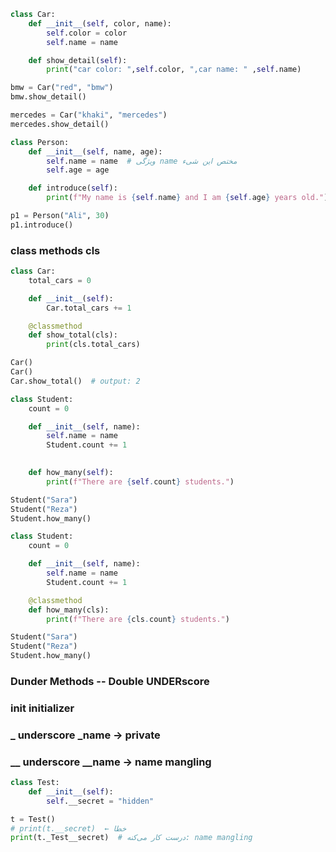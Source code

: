 ```python
class Car:
    def __init__(self, color, name):
        self.color = color
        self.name = name

    def show_detail(self):
        print("car color: ",self.color, ",car name: " ,self.name)

bmw = Car("red", "bmw")
bmw.show_detail() 

mercedes = Car("khaki", "mercedes")
mercedes.show_detail()
```
```python
class Person:
    def __init__(self, name, age):
        self.name = name  # ویژگی name مختص این شیء
        self.age = age

    def introduce(self):
        print(f"My name is {self.name} and I am {self.age} years old.")

p1 = Person("Ali", 30)
p1.introduce()
```
### class methods  cls
```python
class Car:
    total_cars = 0

    def __init__(self):
        Car.total_cars += 1

    @classmethod
    def show_total(cls):
        print(cls.total_cars)

Car()
Car()
Car.show_total()  # output: 2
```

```python
class Student:
    count = 0

    def __init__(self, name):
        self.name = name
        Student.count += 1

    
    def how_many(self):
        print(f"There are {self.count} students.")

Student("Sara")
Student("Reza")
Student.how_many()
```

```python
class Student:
    count = 0

    def __init__(self, name):
        self.name = name
        Student.count += 1

    @classmethod
    def how_many(cls):
        print(f"There are {cls.count} students.")

Student("Sara")
Student("Reza")
Student.how_many()

```
### Dunder Methods -- Double UNDERscore 
### __init__   initializer 

### _ underscore _name  -> private
### __ underscore  __name   -> name mangling
```python
class Test:
    def __init__(self):
        self.__secret = "hidden"

t = Test()
# print(t.__secret)  ← خطا
print(t._Test__secret)  # درست کار می‌کنه: name mangling
```
